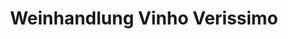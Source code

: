 ---
title: "Weinhandlung Vinho Verissimo"
url: /koenigswinter/weinhandlung-vinho-verissimo/
shop: Spirituosen
---